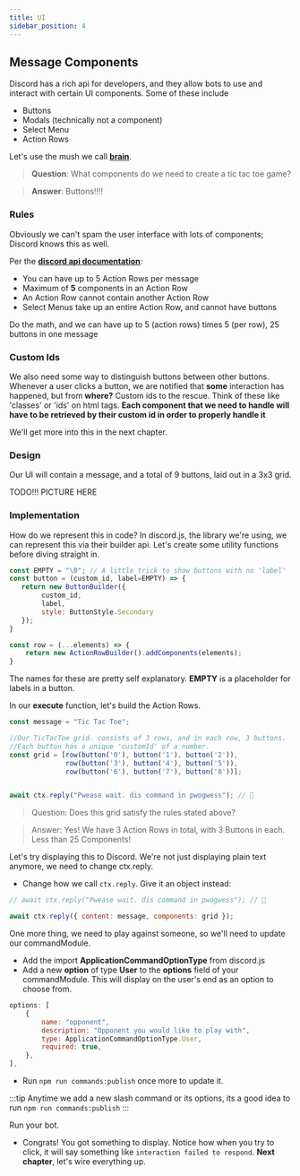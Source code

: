 ```yaml
---
title: UI 
sidebar_position: 4
---
```



## Message Components

Discord has a rich api for developers, and they allow bots to use and interact with certain UI components. 
Some of these include

- Buttons
- Modals (technically not a component)
- Select Menu
- Action Rows

Let's use the mush we call [**brain**](https://www.ninds.nih.gov/health-information/public-education/brain-basics/brain-basics-know-your-brain).

> **Question**: What components do we need to create a tic tac toe game?

> **Answer**: Buttons!!!!


### Rules
Obviously we can't spam the user interface with lots of components; Discord knows this as well.

Per the [**discord api documentation**](https://discord.com/developers/docs/interactions/message-components#action-rows):
- You can have up to 5 Action Rows per message
- Maximum of **5** components in an Action Row
- An Action Row cannot contain another Action Row
- Select Menus take up an entire Action Row, and cannot have buttons


Do the math, and we can have up to 5 (action rows) times 5 (per row), 25 buttons in one message 

### Custom Ids 
We also need some way to distinguish buttons between other buttons. Whenever a user clicks a button, we are notified that **some** interaction has happened, but from **where?** Custom ids to the rescue. Think of these like 'classes' or 'ids' on html tags. **Each component that we need to handle
will have to be retrieved by their custom id in order to properly handle it**


We'll get more into this in the next chapter.


### Design
Our UI will contain a message, and a total of 9 buttons, laid out in a 3x3 grid.

TODO!!! PICTURE HERE


### Implementation

How do we represent this in code? In discord.js, the library we're using, we can represent this via their builder api. Let's create some utility functions before diving straight in.

```js title="tictactoe.js"
const EMPTY = "\0"; // A little trick to show buttons with no 'label'
const button = (custom_id, label=EMPTY) => {
   return new ButtonBuilder({ 
        custom_id,
        label,
        style: ButtonStyle.Secondary
   }); 
}

const row = (...elements) => {
    return new ActionRowBuilder().addComponents(elements);
}
```
The names for these are pretty self explanatory. **EMPTY** is a placeholder for labels in a button.

In our **execute** function, let's build the Action Rows.
```js title="tictactoe.js, in the execute body"
const message = "Tic Tac Toe";

//Our TicTacToe grid. consists of 3 rows, and in each row, 3 buttons.
//Each button has a unique 'customId' of a number.
const grid = [row(button('0'), button('1'), button('2')),
              row(button('3'), button('4'), button('5')),
              row(button('6'), button('7'), button('8'))];


await ctx.reply("Pwease wait. dis command in pwogwess"); // 👻
```
> Question: Does this grid satisfy the rules stated above?

> Answer: Yes! We have 3 Action Rows in total, with 3 Buttons in each. Less than 25 Components!

Let's try displaying this to Discord. We're not just displaying plain text anymore, we need to change ctx.reply.

- Change how we call `ctx.reply`. Give it an object instead:
```js
// await ctx.reply("Pwease wait. dis command in pwogwess"); // 👻

await ctx.reply({ content: message, components: grid });
```
One more thing, we need to play against someone, so we'll need to update our commandModule.
- Add the import **ApplicationCommandOptionType** from discord.js
- Add a new **option** of type **User** to the **options** field of your commandModule. 
This will display on the user's end as an option to choose from.
```js
options: [
	{
		name: "opponent",
		description: "Opponent you would like to play with",
		type: ApplicationCommandOptionType.User,
		required: true,
	},
],
```
- Run `npm run commands:publish` once more to update it.

:::tip
Anytime we add a new slash command or its options, its a good idea to run `npm run commands:publish`
:::

Run your bot.
- Congrats! You got something to display. 
Notice how when you try to click, it will say something like `interaction failed to respond`.
**Next chapter**, let's wire everything up.
